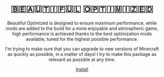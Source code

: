 <h1 align="center">​🇧​​🇪​​🇦​​🇺​​🇹​​🇮​​🇫​​🇺​​🇱​ ​🇴​​🇵​​🇹​​🇮​​🇲​​🇮​​🇿​​🇪​​🇩​</h1>
<div align="center">Beautiful Optimized is designed to ensure maximum performance, while mods are added to the build for a more enjoyable and atmospheric game, high performance is achieved thanks to the best optimization mods available, tuned for the highest possible performance.

I'm trying to make sure that you can upgrade to new versions of Minecraft as quickly as possible, in a matter of days! I try to make this package as relevant as possible at any time.</div>

<div align="center"><a href="https://modrinth.com/modpack/beautiful-optimized/">Install</a></div>
